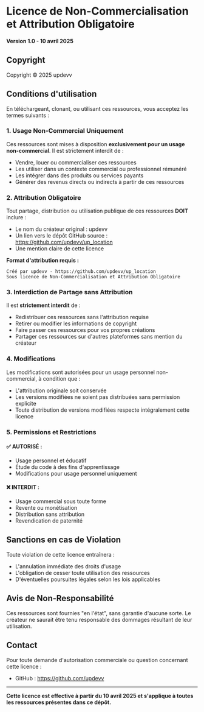 # Licence de Non-Commercialisation et Attribution Obligatoire

**Version 1.0 - 10 avril 2025**

## Copyright

Copyright © 2025 updevv

## Conditions d'utilisation

En téléchargeant, clonant, ou utilisant ces ressources, vous acceptez les termes suivants :

### 1. Usage Non-Commercial Uniquement

Ces ressources sont mises à disposition **exclusivement pour un usage non-commercial**. Il est strictement interdit de :
- Vendre, louer ou commercialiser ces ressources
- Les utiliser dans un contexte commercial ou professionnel rémunéré
- Les intégrer dans des produits ou services payants
- Générer des revenus directs ou indirects à partir de ces ressources

### 2. Attribution Obligatoire

Tout partage, distribution ou utilisation publique de ces ressources **DOIT** inclure :
- Le nom du créateur original : updevv
- Un lien vers le dépôt GitHub source : https://github.com/updevv/up_location
- Une mention claire de cette licence

**Format d'attribution requis :**
```
Créé par updevv - https://github.com/updevv/up_location
Sous licence de Non-Commercialisation et Attribution Obligatoire
```

### 3. Interdiction de Partage sans Attribution

Il est **strictement interdit** de :
- Redistribuer ces ressources sans l'attribution requise
- Retirer ou modifier les informations de copyright
- Faire passer ces ressources pour vos propres créations
- Partager ces ressources sur d'autres plateformes sans mention du créateur

### 4. Modifications

Les modifications sont autorisées pour un usage personnel non-commercial, à condition que :
- L'attribution originale soit conservée
- Les versions modifiées ne soient pas distribuées sans permission explicite
- Toute distribution de versions modifiées respecte intégralement cette licence

### 5. Permissions et Restrictions

#### ✅ **AUTORISÉ :**
- Usage personnel et éducatif
- Étude du code à des fins d'apprentissage
- Modifications pour usage personnel uniquement

#### ❌ **INTERDIT :**
- Usage commercial sous toute forme
- Revente ou monétisation
- Distribution sans attribution
- Revendication de paternité

## Sanctions en cas de Violation

Toute violation de cette licence entraînera :
- L'annulation immédiate des droits d'usage
- L'obligation de cesser toute utilisation des ressources
- D'éventuelles poursuites légales selon les lois applicables

## Avis de Non-Responsabilité

Ces ressources sont fournies "en l'état", sans garantie d'aucune sorte. Le créateur ne saurait être tenu responsable des dommages résultant de leur utilisation.

## Contact

Pour toute demande d'autorisation commerciale ou question concernant cette licence :
- GitHub : https://github.com/updevv

---

**Cette licence est effective à partir du 10 avril 2025 et s'applique à toutes les ressources présentes dans ce dépôt.**
